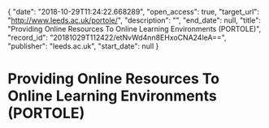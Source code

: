 {
  "date": "2018-10-29T11:24:22.668289", 
  "open_access": true, 
  "target_url": "http://www.leeds.ac.uk/portole/", 
  "description": "", 
  "end_date": null, 
  "title": "Providing Online Resources To Online Learning Environments (PORTOLE)", 
  "record_id": "20181029T112422/etNvWd4nn8EHxoCNA24leA==", 
  "publisher": "leeds.ac.uk", 
  "start_date": null
}

# Providing Online Resources To Online Learning Environments (PORTOLE)

